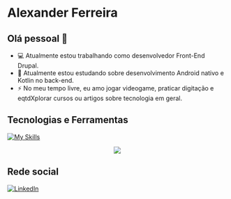 # Alexander Ferreira

## Olá pessoal 👋

- 💻 Atualmente estou trabalhando como desenvolvedor Front-End Drupal.
- 🌱 Atualmente estou estudando sobre desenvolvimento Android nativo e Kotlin no back-end.
- ⚡ No meu tempo livre, eu amo jogar videogame, praticar digitação e eqtdXplorar cursos ou artigos sobre tecnologia em geral.

## Tecnologias e Ferramentas

[![My Skills](https://skillicons.dev/icons?i=html,css,js,jquery,docker,git,postman,mysql,linux,vscode,java,kotlin,md)](https://skillicons.dev)

<div align="center">
    <img src="https://github-readme-stats.vercel.app/api/top-langs/?username=aleferreira01&layout=compact&theme=dark&locale=pt-br">
</div>

## Rede social

[![LinkedIn](https://img.shields.io/badge/LinkedIn-0077B5?style=for-the-badge&logo=linkedin&logoColor=white)](https://www.linkedin.com/in/alexander-ferreira/)
